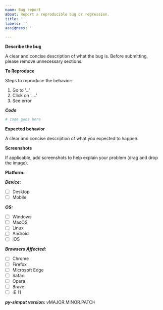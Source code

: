 ```yaml
---
name: Bug report
about: Report a reproducible bug or regression.
title: ''
labels: ''
assignees: ''

---
```


<!-- Ignoring this template may result in your bug report getting deleted -->

**Describe the bug**

A clear and concise description of what the bug is. Before submitting, please remove unnecessary sections.

**To Reproduce**

Steps to reproduce the behavior:
1. Go to '...'
2. Click on '....'
3. See error

***Code***

```python
# code goes here
```

**Expected behavior**

A clear and concise description of what you expected to happen.

**Screenshots**

If applicable, add screenshots to help explain your problem (drag and drop the image).

**Platform:**

***Device:***
<!-- Check all that apply -->
- [ ] Desktop
- [ ] Mobile

***OS:***
<!-- Check all that apply -->
- [ ] Windows
- [ ] MacOS
- [ ] Linux
- [ ] Android
- [ ] iOS

***Browsers Affected:***
<!-- Check all that apply -->
- [ ] Chrome
- [ ] Firefox
- [ ] Microsoft Edge
- [ ] Safari
- [ ] Opera
- [ ] Brave
- [ ] IE 11

***py-simput version:***
vMAJOR.MINOR.PATCH